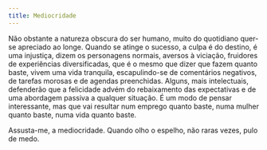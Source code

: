 ```yaml
---
title: Mediocridade
---
```


Não obstante a natureza obscura do ser humano, muito do quotidiano quer-se apreciado ao longe. Quando se atinge o sucesso, a culpa é do destino, é uma injustiça, dizem os personagens normais, aversos à viciação, fruidores de experiências diversificadas, que é o mesmo que dizer que fazem quanto baste, vivem uma vida tranquila, escapulindo-se de comentários negativos, de tarefas morosas e de agendas preenchidas. Alguns, mais intelectuais, defenderão que a felicidade advém do rebaixamento das expectativas e de uma abordagem passiva a qualquer situação. É um modo de pensar interessante, mas que vai resultar num emprego quanto baste, numa mulher quanto baste, numa vida quanto baste.

Assusta-me, a mediocridade. Quando olho o espelho, não raras vezes, pulo de medo.